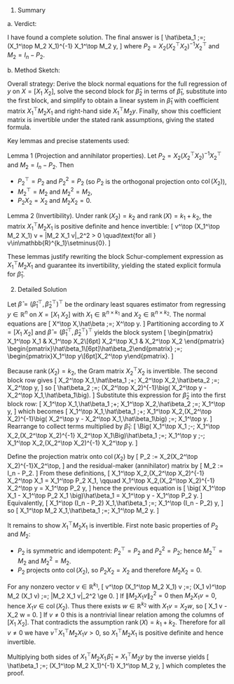 1. Summary

a. Verdict:

I have found a complete solution. The final answer is
\[
\hat\beta_1 \;=\; (X_1^\top M_2 X_1)^{-1} X_1^\top M_2 y,
\]
where $P_2 = X_2(X_2^\top X_2)^{-1}X_2^\top$ and $M_2 = I_n - P_2$.

b. Method Sketch:

Overall strategy: Derive the block normal equations for the full regression of $y$ on $X=[X_1\ X_2]$, solve the second block for $\hat\beta_2$ in terms of $\hat\beta_1$, substitute into the first block, and simplify to obtain a linear system in $\hat\beta_1$ with coefficient matrix $X_1^\top M_2 X_1$ and right-hand side $X_1^\top M_2 y$. Finally, show this coefficient matrix is invertible under the stated rank assumptions, giving the stated formula.

Key lemmas and precise statements used:

Lemma 1 (Projection and annihilator properties).
Let $P_2 = X_2(X_2^\top X_2)^{-1}X_2^\top$ and $M_2 = I_n - P_2$. Then
- $P_2^\top = P_2$ and $P_2^2 = P_2$ (so $P_2$ is the orthogonal projection onto $\operatorname{col}(X_2)$),
- $M_2^\top = M_2$ and $M_2^2 = M_2$,
- $P_2 X_2 = X_2$ and $M_2 X_2 = 0$.

Lemma 2 (Invertibility).
Under $\operatorname{rank}(X_2)=k_2$ and $\operatorname{rank}(X)=k_1+k_2$, the matrix $X_1^\top M_2 X_1$ is positive definite and hence invertible:
\[
v^\top (X_1^\top M_2 X_1) v = \|M_2 X_1 v\|_2^2 > 0 \quad\text{for all } v\in\mathbb{R}^{k_1}\setminus\{0\}.
\]

These lemmas justify rewriting the block Schur-complement expression as $X_1^\top M_2 X_1$ and guarantee its invertibility, yielding the stated explicit formula for $\hat\beta_1$.

2. Detailed Solution

Let $\hat\beta=(\hat\beta_1^\top,\hat\beta_2^\top)^\top$ be the ordinary least squares estimator from regressing $y\in\mathbb{R}^n$ on $X=[X_1\ X_2]$ with $X_1\in\mathbb{R}^{n\times k_1}$ and $X_2\in\mathbb{R}^{n\times k_2}$. The normal equations are
\[
X^\top X\,\hat\beta \;=\; X^\top y.
\]
Partitioning according to $X=[X_1\ X_2]$ and $\hat\beta=(\hat\beta_1^\top,\hat\beta_2^\top)^\top$ yields the block system
\[
\begin{pmatrix}
X_1^\top X_1 & X_1^\top X_2\\[6pt]
X_2^\top X_1 & X_2^\top X_2
\end{pmatrix}
\begin{pmatrix}\hat\beta_1\\[6pt]\hat\beta_2\end{pmatrix}
\;=\;
\begin{pmatrix}X_1^\top y\\[6pt]X_2^\top y\end{pmatrix}.
\]

Because $\operatorname{rank}(X_2)=k_2$, the Gram matrix $X_2^\top X_2$ is invertible. The second block row gives
\[
X_2^\top X_1\,\hat\beta_1 \;+\; X_2^\top X_2\,\hat\beta_2 \;=\; X_2^\top y,
\]
so
\[
\hat\beta_2 \;=\; (X_2^\top X_2)^{-1}\big( X_2^\top y - X_2^\top X_1\,\hat\beta_1\big).
\]
Substitute this expression for $\hat\beta_2$ into the first block row:
\[
X_1^\top X_1\,\hat\beta_1 \;+\; X_1^\top X_2\,\hat\beta_2 \;=\; X_1^\top y,
\]
which becomes
\[
X_1^\top X_1\,\hat\beta_1 \;+\; X_1^\top X_2\,(X_2^\top X_2)^{-1}\big( X_2^\top y - X_2^\top X_1\,\hat\beta_1\big)
\;=\; X_1^\top y.
\]
Rearrange to collect terms multiplied by $\hat\beta_1$:
\[
\Big( X_1^\top X_1 \;-\; X_1^\top X_2\,(X_2^\top X_2)^{-1} X_2^\top X_1\Big)\hat\beta_1
\;=\;
X_1^\top y \;-\; X_1^\top X_2\,(X_2^\top X_2)^{-1} X_2^\top y.
\]

Define the projection matrix onto $\operatorname{col}(X_2)$ by
\[
P_2 := X_2(X_2^\top X_2)^{-1}X_2^\top,
\]
and the residual-maker (annihilator) matrix by
\[
M_2 := I_n - P_2.
\]
From these definitions,
\[
X_1^\top X_2\,(X_2^\top X_2)^{-1} X_2^\top X_1 = X_1^\top P_2 X_1,
\qquad
X_1^\top X_2\,(X_2^\top X_2)^{-1} X_2^\top y = X_1^\top P_2 y,
\]
hence the previous equation is
\[
\big( X_1^\top X_1 - X_1^\top P_2 X_1 \big)\hat\beta_1 = X_1^\top y - X_1^\top P_2 y.
\]
Equivalently,
\[
X_1^\top (I_n - P_2) X_1\,\hat\beta_1 \;=\; X_1^\top (I_n - P_2) y,
\]
so
\[
X_1^\top M_2 X_1\,\hat\beta_1 \;=\; X_1^\top M_2 y.
\]

It remains to show $X_1^\top M_2 X_1$ is invertible. First note basic properties of $P_2$ and $M_2$:

- $P_2$ is symmetric and idempotent: $P_2^\top = P_2$ and $P_2^2 = P_2$; hence $M_2^\top = M_2$ and $M_2^2 = M_2$.
- $P_2$ projects onto $\operatorname{col}(X_2)$, so $P_2 X_2 = X_2$ and therefore $M_2 X_2 = 0$.

For any nonzero vector $v\in\mathbb{R}^{k_1}$,
\[
v^\top (X_1^\top M_2 X_1) v \;=\; (X_1 v)^\top M_2 (X_1 v) \;=\; \|M_2 X_1 v\|_2^2 \ge 0.
\]
If $\|M_2 X_1 v\|_2^2 = 0$ then $M_2 X_1 v = 0$, hence $X_1 v \in \operatorname{col}(X_2)$. Thus there exists $w\in\mathbb{R}^{k_2}$ with $X_1 v = X_2 w$, so
\[
X_1 v - X_2 w = 0.
\]
If $v\neq 0$ this is a nontrivial linear relation among the columns of $[X_1\ X_2]$. That contradicts the assumption $\operatorname{rank}(X)=k_1+k_2$. Therefore for all $v\neq 0$ we have $v^\top X_1^\top M_2 X_1 v > 0$, so $X_1^\top M_2 X_1$ is positive definite and hence invertible.

Multiplying both sides of $X_1^\top M_2 X_1\,\hat\beta_1 = X_1^\top M_2 y$ by the inverse yields
\[
\hat\beta_1 \;=\; (X_1^\top M_2 X_1)^{-1} X_1^\top M_2 y,
\]
which completes the proof.